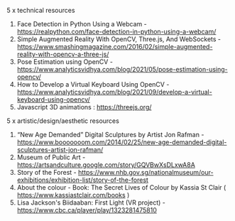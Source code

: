 5 x technical resources 

1. Face Detection in Python Using a Webcam - https://realpython.com/face-detection-in-python-using-a-webcam/
2. Simple Augmented Reality With OpenCV, Three.js, And WebSockets - https://www.smashingmagazine.com/2016/02/simple-augmented-reality-with-opencv-a-three-js/
3. Pose Estimation using OpenCV - https://www.analyticsvidhya.com/blog/2021/05/pose-estimation-using-opencv/
4. How to Develop a Virtual Keyboard Using OpenCV - https://www.analyticsvidhya.com/blog/2021/09/develop-a-virtual-keyboard-using-opencv/
5. Javascript 3D animations : https://threejs.org/

5 x artistic/design/aesthetic resources

1. “New Age Demanded” Digital Sculptures by Artist Jon Rafman - https://www.booooooom.com/2014/02/25/new-age-demanded-digital-sculptures-artist-jon-rafman/
2. Museum of Public Art - https://artsandculture.google.com/story/GQVBwXsDLxwA8A
3. Story of the Forest - https://www.nhb.gov.sg/nationalmuseum/our-exhibitions/exhibition-list/story-of-the-forest
4. About the colour - Book: The Secret Lives of Colour by Kassia St Clair ( https://www.kassiastclair.com/books )
5. Lisa Jackson's Biidaaban: First Light (VR project) - https://www.cbc.ca/player/play/1323281475810